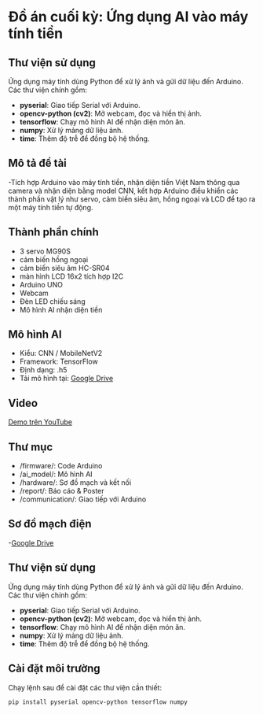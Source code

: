# Đồ án cuối kỳ: Ứng dụng AI vào máy tính tiền
## Thư viện sử dụng
Ứng dụng máy tính dùng Python để xử lý ảnh và gửi dữ liệu đến Arduino. Các thư viện chính gồm:
- **pyserial**: Giao tiếp Serial với Arduino.
- **opencv-python (cv2)**: Mở webcam, đọc và hiển thị ảnh.
- **tensorflow**: Chạy mô hình AI để nhận diện món ăn.
- **numpy**: Xử lý mảng dữ liệu ảnh.
- **time**: Thêm độ trễ để đồng bộ hệ thống.
## Mô tả đề tài
-Tích hợp Arduino vào máy tính tiền, nhận diện tiền Việt Nam thông qua camera và nhận diện bằng model CNN, kết hợp Arduino điều khiển các thành phần vật lý như servo, cảm biến siêu âm, hồng ngoại và LCD để tạo ra một máy tính tiền tự động.
## Thành phần chính
- 3 servo MG90S
- cảm biến hồng ngoại
- cảm biến siêu âm HC-SR04
- màn hình LCD 16x2 tích hợp I2C
- Arduino UNO
- Webcam
- Đèn LED chiếu sáng
- Mô hình AI nhận diện tiền
## Mô hình AI
- Kiểu: CNN / MobileNetV2
- Framework: TensorFlow 
- Định dạng: .h5
- Tải mô hình tại: [Google Drive](https://drive.google.com/file/d/1Xu-GQAL4C40Y0cCA1pOngeNBJBMNdicv/view?usp=sharing)
## Video
[Demo trên YouTube](https://youtube.com/shorts/pvQ0PyGk9uU?si=j1ldiX44rAExibp5)
## Thư mục
- /firmware/: Code Arduino
- /ai_model/: Mô hình AI
- /hardware/: Sơ đồ mạch và kết nối
- /report/: Báo cáo & Poster
- /communication/: Giao tiếp với Arduino
## Sơ đồ mạch điện
-[Google Drive](https://drive.google.com/file/d/1SmoSDjhZMcJzUHJl8t_o4Vg0lUr6SPvU/view?usp=sharing)
## Thư viện sử dụng
Ứng dụng máy tính dùng Python để xử lý ảnh và gửi dữ liệu đến Arduino. Các thư viện chính gồm:
- **pyserial**: Giao tiếp Serial với Arduino.
- **opencv-python (cv2)**: Mở webcam, đọc và hiển thị ảnh.
- **tensorflow**: Chạy mô hình AI để nhận diện món ăn.
- **numpy**: Xử lý mảng dữ liệu ảnh.
- **time**: Thêm độ trễ để đồng bộ hệ thống.
## Cài đặt môi trường
Chạy lệnh sau để cài đặt các thư viện cần thiết:

```bash
pip install pyserial opencv-python tensorflow numpy
